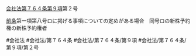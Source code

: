 [会社法第７６４条第９項](会社法＿＿＿＿第７６４条第９項)第２号

[前条](会社法＿＿＿＿第７６３条第１項)第一項第八号ロに掲げる事項についての定めがある場合　同号ロの新株予約権の新株予約権者


#会社法
#会社法/第７６４条
#会社法/第７６４条/第９項
#会社法/第７６４条/第９項/第２号
